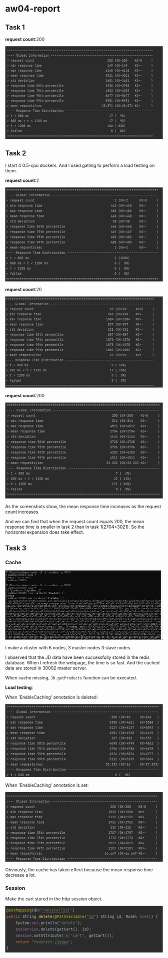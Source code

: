 # aw04-report



## Task 1

**request count**:200

![image-20220331134655164](./report/single-request-200.png)



## Task 2

I start 4 0.5-cpu dockers. And I used gatling to perform a load testing on them.

**request count**:2

![image-20220331134655164](./report/request-2.png)

**request count**:20

![image-20220331134655164](./report/request-20.png)

**request count**:200

![image-20220331134655164](./report/request-200.png)

As the screenshots show, the mean response time increases as the request count increases.

And we can find that when the request count equals 200, the mean response time is smaller in task 2 than in task 1(2704<3021). So the horizontal expansion does take effect.



## Task 3

### Cache

![image-20220331134655164](./report/redis-prove.png)

I make a cluster with 6 nodes, 3 master nodes 3 slave nodes.

I observed that the JD data have been successfully stored in the redis database. When I refresh the webpage, the time is so fast. And the cached data are stored in 30002 master server.

When cache missing, `JD.getProducts` function can be executed.

**Load testing**:

When 'EnableCaching' annotation is deleted:

![image-20220331134655164](./report/cache-off.png)

When 'EnableCaching' annotation is set:

![image-20220331134655164](./report/cache-on.png)

Obviously, the cache has taken effect because the mean response time decrease a lot.



### Session
Make the cart stored in the http session object.

![image-20220331134655164](./report/session-delete.png)



